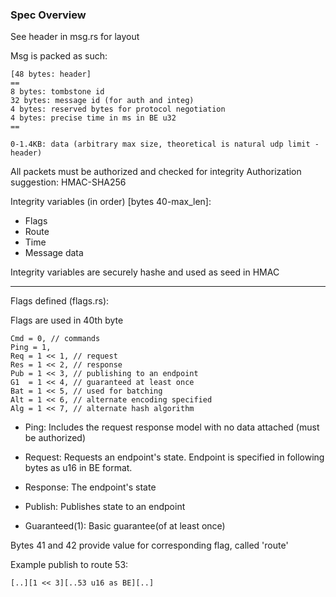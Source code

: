 
### Spec Overview ###
See header in msg.rs for layout

Msg is packed as such:

```
[48 bytes: header]
==
8 bytes: tombstone id
32 bytes: message id (for auth and integ)
4 bytes: reserved bytes for protocol negotiation
4 bytes: precise time in ms in BE u32
==

0-1.4KB: data (arbitrary max size, theoretical is natural udp limit - header)

```

All packets must be authorized and checked for integrity
Authorization suggestion: HMAC-SHA256

Integrity variables (in order) [bytes 40-max_len]:
- Flags
- Route
- Time
- Message data

Integrity variables are securely hashe and used as seed in HMAC


---


Flags defined (flags.rs):

Flags are used in 40th byte

```
Cmd = 0, // commands
Ping = 1,
Req = 1 << 1, // request
Res = 1 << 2, // response
Pub = 1 << 3, // publishing to an endpoint
G1  = 1 << 4, // guaranteed at least once
Bat = 1 << 5, // used for batching
Alt = 1 << 6, // alternate encoding specified
Alg = 1 << 7, // alternate hash algorithm

```
		
- Ping: Includes the request response model with no data attached (must be authorized)

- Request: Requests an endpoint's state. Endpoint is specified in following bytes as u16 in BE format.

- Response: The endpoint's state

- Publish: Publishes state to an endpoint

- Guaranteed(1): Basic guarantee(of at least once)


Bytes 41 and 42 provide value for corresponding flag, called 'route'


Example publish to route 53:

```
[..][1 << 3][..53 u16 as BE][..]

```
